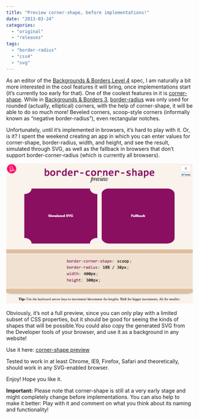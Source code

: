 ```yaml
---
title: "Preview corner-shape, before implementations!"
date: "2013-03-24"
categories:
  - "original"
  - "releases"
tags:
  - "border-radius"
  - "css4"
  - "svg"
---
```


As an editor of the [Backgrounds & Borders Level 4](http://dev.w3.org/csswg/css4-background/) spec, I am naturally a bit more interested in the cool features it will bring, once implementations start (it’s currently too early for that). One of the coolest features in it is [corner-shape](http://dev.w3.org/csswg/css-backgrounds-4/#corner-shaping). While in [Backgrounds & Borders 3](http://www.w3.org/TR/css3-background/), [border-radius](http://www.w3.org/TR/css3-background/#the-border-radius) was only used for rounded (actually, elliptical) corners, with the help of corner-shape, it will be able to do so much more! Beveled corners, scoop-style corners (informally known as “negative border-radius”), even rectangular notches.

Unfortunately, until it’s implemented in browsers, it’s hard to play with it. Or, is it? I spent the weekend creating an app in which you can enter values for corner-shape, border-radius, width, and height, and see the result, simulated through SVG, as well as the fallback in browsers that don’t support border-corner-radius (which is currently all browsers).

[![corner-shape preview](images/Screen-Shot-2013-03-24-at-17.45.38-.png)](images/Screen-Shot-2013-03-24-at-17.45.38-.png)

Obviously, it’s not a full preview, since you can only play with a limited subset of CSS properties, but it should be good for seeing the kinds of shapes that will be possible.You could also copy the generated SVG from the Developer tools of your browser, and use it as a background in any website!

Use it here: [corner-shape preview](https://projects.verou.me/corner-shape)

Tested to work in at least Chrome, IE9, Firefox, Safari and theoretically, should work in any SVG-enabled browser.

Enjoy! Hope you like it.

**Important:** Please note that corner-shape is still at a very early stage and might completely change before implementations. You can also help to make it better: Play with it and comment on what you think about its naming and functionality!
